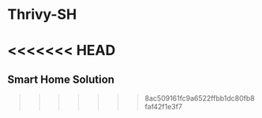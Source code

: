 # Thrivy-SH
<<<<<<< HEAD
=======

## Smart Home Solution
>>>>>>> 8ac509161fc9a6522ffbb1dc80fb8faf42f1e3f7
